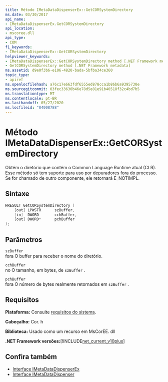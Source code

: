 ```yaml
---
title: Método IMetaDataDispenserEx::GetCORSystemDirectory
ms.date: 03/30/2017
api_name:
- IMetaDataDispenserEx.GetCORSystemDirectory
api_location:
- mscoree.dll
api_type:
- COM
f1_keywords:
- IMetaDataDispenserEx::GetCORSystemDirectory
helpviewer_keywords:
- IMetaDataDispenserEx::GetCORSystemDirectory method [.NET Framework metadata]
- GetCORSystemDirectory method [.NET Framework metadata]
ms.assetid: d9e0f3b6-e106-4820-bada-5bfba34ce360
topic_type:
- apiref
ms.openlocfilehash: a76c17e663fdf6555ed878cca1b86b6a9395730e
ms.sourcegitcommit: 03fec33630b46e78d5e81e91b40518f32c4bd7b5
ms.translationtype: MT
ms.contentlocale: pt-BR
ms.lasthandoff: 05/27/2020
ms.locfileid: "84008788"
---
```

# <a name="imetadatadispenserexgetcorsystemdirectory-method"></a>Método IMetaDataDispenserEx::GetCORSystemDirectory
Obtém o diretório que contém o Common Language Runtime atual (CLR). Esse método só tem suporte para uso por depuradores fora do processo. Se for chamado de outro componente, ele retornará E_NOTIMPL.  
  
## <a name="syntax"></a>Sintaxe  
  
```cpp  
HRESULT GetCORSystemDirectory (  
    [out] LPWSTR      szBuffer,
    [in]  DWORD       cchBuffer,
    [out] DWORD*      pchBuffer  
);  
```  
  
## <a name="parameters"></a>Parâmetros  
 `szBuffer`  
 fora O buffer para receber o nome do diretório.  
  
 `cchBuffer`  
 no O tamanho, em bytes, de `szBuffer` .  
  
 `pchBuffer`  
 fora O número de bytes realmente retornados em `szBuffer` .  
  
## <a name="requirements"></a>Requisitos  
 **Plataforma:** Consulte [requisitos do sistema](../../get-started/system-requirements.md).  
  
 **Cabeçalho:** Cor. h  
  
 **Biblioteca:** Usado como um recurso em MsCorEE. dll  
  
 **.NET Framework versões:**[!INCLUDE[net_current_v10plus](../../../../includes/net-current-v10plus-md.md)]  
  
## <a name="see-also"></a>Confira também

- [Interface IMetaDataDispenserEx](imetadatadispenserex-interface.md)
- [Interface IMetaDataDispenser](imetadatadispenser-interface.md)
